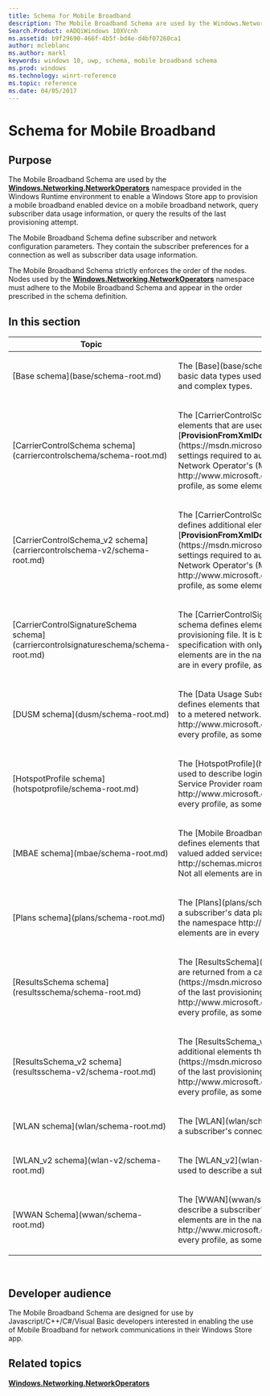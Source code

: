 ```yaml
---
title: Schema for Mobile Broadband
description: The Mobile Broadband Schema are used by the Windows.Networking.NetworkOperators namespace provided in the Windows Runtime environment to enable a Windows Store app to provision a mobile broadband enabled device on a mobile broadband network, query subscriber data usage information, or query the results of the last provisioning attempt.
Search.Product: eADQiWindows 10XVcnh
ms.assetid: b9f29690-466f-4b5f-bd4e-d4bf07260ca1
author: mcleblanc
ms.author: markl
keywords: windows 10, uwp, schema, mobile broadband schema
ms.prod: windows
ms.technology: winrt-reference
ms.topic: reference
ms.date: 04/05/2017
---
```


# Schema for Mobile Broadband


## Purpose


The Mobile Broadband Schema are used by the [**Windows.Networking.NetworkOperators**](https://msdn.microsoft.com/library/windows/apps/br241148) namespace provided in the Windows Runtime environment to enable a Windows Store app to provision a mobile broadband enabled device on a mobile broadband network, query subscriber data usage information, or query the results of the last provisioning attempt.

The Mobile Broadband Schema define subscriber and network configuration parameters. They contain the subscriber preferences for a connection as well as subscriber data usage information.

The Mobile Broadband Schema strictly enforces the order of the nodes. Nodes used by the [**Windows.Networking.NetworkOperators**](https://msdn.microsoft.com/library/windows/apps/br241148) namespace must adhere to the Mobile Broadband Schema and appear in the order prescribed in the schema definition.

## In this section


<table>
<colgroup>
<col width="50%" />
<col width="50%" />
</colgroup>
<thead>
<tr class="header">
<th>Topic</th>
<th>Description</th>
</tr>
</thead>
<tbody>
<tr class="odd">
<td><p>[Base schema](base/schema-root.md)</p></td>
<td><p>The [Base](base/schema-root.md) schema defines elements that are used to describe basic data types used throughout the Mobile Broadband schema. It defines only simple and complex types.</p></td>
</tr>
<tr class="even">
<td><p>[CarrierControlSchema schema](carriercontrolschema/schema-root.md)</p></td>
<td><p>The [CarrierControlSchema](carriercontrolschema/schema-root.md) schema defines elements that are used to create the provisioning file in a call to [<strong>ProvisionFromXmlDocumentAsync</strong>](https://msdn.microsoft.com/library/windows/apps/br207400) and describe all of the settings required to authenticate and provision a subscriber's account on a Mobile Network Operator's (MNO) network. All of the elements are in the namespace http://www.microsoft.com/networking/CarrierControl/v1. Not all elements are in every profile, as some elements are optional.</p></td>
</tr>
<tr class="odd">
<td><p>[CarrierControlSchema_v2 schema](carriercontrolschema-v2/schema-root.md)</p></td>
<td><p>The [CarrierControlSchema_v2](carriercontrolschema-v2/schema-root.md) schema defines additional elements that are used to create the provisioning file in a call to [<strong>ProvisionFromXmlDocumentAsync</strong>](https://msdn.microsoft.com/library/windows/apps/br207400) and describe additional settings required to authenticate and provision a subscriber's account on a Mobile Network Operator's (MNO) network. All of the elements are in the namespace http://www.microsoft.com/networking/CarrierControl/v2. Not all elements are in every profile, as some elements are optional.</p></td>
</tr>
<tr class="even">
<td><p>[CarrierControlSignatureSchema schema](carriercontrolsignatureschema/schema-root.md)</p></td>
<td><p>The [CarrierControlSignatureSchema](carriercontrolsignatureschema/schema-root.md) schema defines elements that are used to describe the signature appended to the provisioning file. It is based on the [XML DSIG](http://www.w3.org/TR/xmldsig-core/) specification with only minor deviations that are explicitly described below. All of the elements are in the namespace http://www.w3.org/2000/09/xmldsig#. Not all elements are in every profile, as some elements are optional.</p></td>
</tr>
<tr class="odd">
<td><p>[DUSM schema](dusm/schema-root.md)</p></td>
<td><p>The [Data Usage Subscription Management (DUSM)](dusm/schema-root.md) schema defines elements that are used to describe cost information for a subscriber's connection to a metered network. All of the elements are in the namespace http://www.microsoft.com/networking/CarrierControl/DUSM/v1. Not all elements are in every profile, as some elements are optional.</p></td>
</tr>
<tr class="even">
<td><p>[HotspotProfile schema](hotspotprofile/schema-root.md)</p></td>
<td><p>The [HotspotProfile](hotspotprofile/schema-root.md) schema defines elements that are used to describe login credentials for Wi-Fi hotspots that use the Wireless Internet Service Provider roaming (WISPr) protocol. All of the elements are in the namespace http://www.microsoft.com/networking/WLAN/HotspotProfile/v1. Not all elements are in every profile, as some elements are optional.</p></td>
</tr>
<tr class="odd">
<td><p>[MBAE schema](mbae/schema-root.md)</p></td>
<td><p>The [Mobile Broadband Account Experience (MBAE)](mbae/schema-root.md) schema defines elements that are used by mobile network operators and retail partners to deliver valued added services to customers. All of the elements are in the namespace http://schemas.microsoft.com/windows/2010/12/DeviceMetadata/MobileBroadbandInfo. Not all elements are in every profile, as some elements are optional.</p></td>
</tr>
<tr class="even">
<td><p>[Plans schema](plans/schema-root.md)</p></td>
<td><p>The [Plans](plans/schema-root.md) schema defines elements that are used to describe a subscriber's data plan on a Mobile Network Operator (MNO). All of the elements are in the namespace http://www.microsoft.com/networking/CarrierControl/Plans/v1. Not all elements are in every profile, as some elements are optional.</p></td>
</tr>
<tr class="odd">
<td><p>[ResultsSchema schema](resultsschema/schema-root.md)</p></td>
<td><p>The [ResultsSchema](resultsschema/schema-root.md) schema defines elements that are returned from a call to [<strong>ProvisionResultsXml</strong>](https://msdn.microsoft.com/library/windows/apps/br212048) and describe the results of the last provisioning attempt. All of the elements are in the namespace http://www.microsoft.com/networking/CarrierControlResults/v1. Not all elements are in every profile, as some elements are optional.</p></td>
</tr>
<tr class="even">
<td><p>[ResultsSchema_v2 schema](resultsschema-v2/schema-root.md)</p></td>
<td><p>The [ResultsSchema_v2](resultsschema-v2/schema-root.md) schema defines additional elements that are returned from a call to [<strong>ProvisionResultsXml</strong>](https://msdn.microsoft.com/library/windows/apps/br212048) and describe the results of the last provisioning attempt. All of the elements are in the namespace http://www.microsoft.com/networking/CarrierControlResults/v2. Not all elements are in every profile, as some elements are optional.</p></td>
</tr>
<tr class="odd">
<td><p>[WLAN schema](wlan/schema-root.md)</p></td>
<td><p>The [WLAN](wlan/schema-root.md) schema defines elements that are used to describe a subscriber's connection to a Wireless Local Area Network (WLAN).</p></td>
</tr>
<tr class="even">
<td><p>[WLAN_v2 schema](wlan-v2/schema-root.md)</p></td>
<td><p>The [WLAN_v2](wlan-v2/schema-root.md) schema defines additional elements that are used to describe a subscriber's connection to a Wireless Local Area Network (WLAN).</p></td>
</tr>
<tr class="odd">
<td><p>[WWAN Schema](wwan/schema-root.md)</p></td>
<td><p>The [WWAN](wwan/schema-root.md) schema defines elements that are used to describe a subscriber's connection to a Wireless Wide Area Network (WWAN). All of the elements are in the namespace http://www.microsoft.com/networking/CarrierControl/WWAN/v1. Not all elements are in every profile, as some elements are optional.</p></td>
</tr>
</tbody>
</table>

 

## Developer audience


The Mobile Broadband Schema are designed for use by Javascript/C++/C#/Visual Basic developers interested in enabling the use of Mobile Broadband for network communications in their Windows Store app.

## Related topics


[**Windows.Networking.NetworkOperators**](https://msdn.microsoft.com/library/windows/apps/br241148)

 

 




